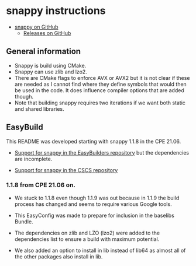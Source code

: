 # snappy instructions

  * [snappy on GitHub](https://github.com/google/snappy)
      * [Releases on GitHub](https://github.com/google/snappy/releases)

## General information

  * Snappy is build using CMake.
  * Snappy can use zlib and lzo2.
  * There are CMake flags to enforce AVX or AVX2 but it is not clear if these
    are needed as I cannot find where they define symbols that would then be
    used in the code. It does influence compiler options that are added though.
  * Note that building snappy requires two iterations if we want both static
    and shared libraries.

## EasyBuild

This README was developed starting with snappy 1.1.8 in the CPE 21.06.

  * [Support for snappy in the EasyBuilders repository](https://github.com/easybuilders/easybuild-easyconfigs/tree/develop/easybuild/easyconfigs/s/snappy)
    but the dependencies are incomplete.

  * [Support for snappy in the CSCS repository](https://github.com/eth-cscs/production/tree/master/easybuild/easyconfigs/s/snappy)

### 1.1.8 from CPE 21.06 on.

  * We stuck to 1.1.8 even though 1.1.9 was out because in 1.1.9 the build process
    has changed and seems to require various Google tools.

  * This EasyConfig was made to prepare for inclusion in the baselibs Bundle.

  * The dependencies on zlib and LZO (lzo2) were added to the dependencies list to ensure
    a build with maximum potential.

  * We also added an option to install in lib instead of lib64 as almost all of the other
    packages also install in lib.
